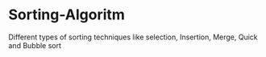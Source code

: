 # Sorting-Algoritm

Different types of sorting techniques like selection, Insertion, Merge, Quick and Bubble sort
